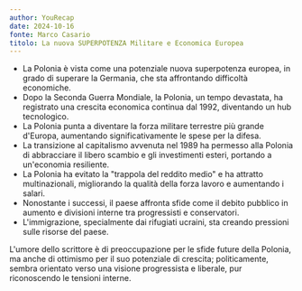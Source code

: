 ```yaml
---
author: YouRecap
date: 2024-10-16
fonte: Marco Casario
titolo: La nuova SUPERPOTENZA Militare e Economica Europea
---
```


- La Polonia è vista come una potenziale nuova superpotenza europea, in grado di superare la Germania, che sta affrontando difficoltà economiche.
- Dopo la Seconda Guerra Mondiale, la Polonia, un tempo devastata, ha registrato una crescita economica continua dal 1992, diventando un hub tecnologico.
- La Polonia punta a diventare la forza militare terrestre più grande d'Europa, aumentando significativamente le spese per la difesa.
- La transizione al capitalismo avvenuta nel 1989 ha permesso alla Polonia di abbracciare il libero scambio e gli investimenti esteri, portando a un'economia resiliente.
- La Polonia ha evitato la "trappola del reddito medio" e ha attratto multinazionali, migliorando la qualità della forza lavoro e aumentando i salari.
- Nonostante i successi, il paese affronta sfide come il debito pubblico in aumento e divisioni interne tra progressisti e conservatori.
- L'immigrazione, specialmente dai rifugiati ucraini, sta creando pressioni sulle risorse del paese.

L'umore dello scrittore è di preoccupazione per le sfide future della Polonia, ma anche di ottimismo per il suo potenziale di crescita; politicamente, sembra orientato verso una visione progressista e liberale, pur riconoscendo le tensioni interne.
